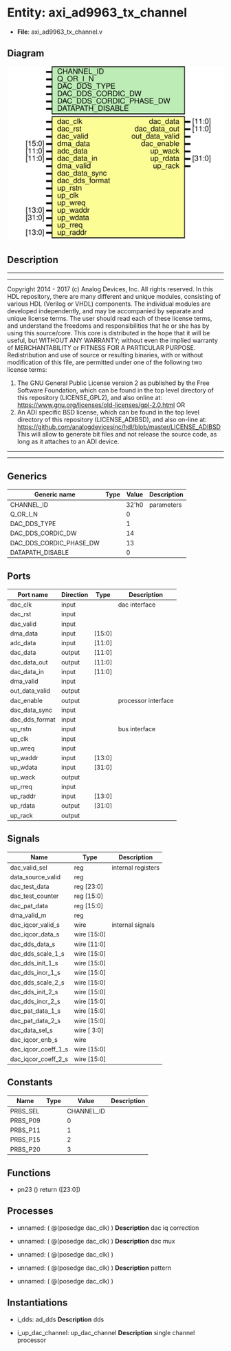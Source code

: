 # Entity: axi_ad9963_tx_channel

- **File**: axi_ad9963_tx_channel.v
## Diagram

![Diagram](axi_ad9963_tx_channel.svg "Diagram")
## Description

***************************************************************************
 ***************************************************************************
 Copyright 2014 - 2017 (c) Analog Devices, Inc. All rights reserved.
 In this HDL repository, there are many different and unique modules, consisting
 of various HDL (Verilog or VHDL) components. The individual modules are
 developed independently, and may be accompanied by separate and unique license
 terms.
 The user should read each of these license terms, and understand the
 freedoms and responsibilities that he or she has by using this source/core.
 This core is distributed in the hope that it will be useful, but WITHOUT ANY
 WARRANTY; without even the implied warranty of MERCHANTABILITY or FITNESS FOR
 A PARTICULAR PURPOSE.
 Redistribution and use of source or resulting binaries, with or without modification
 of this file, are permitted under one of the following two license terms:
   1. The GNU General Public License version 2 as published by the
      Free Software Foundation, which can be found in the top level directory
      of this repository (LICENSE_GPL2), and also online at:
      <https://www.gnu.org/licenses/old-licenses/gpl-2.0.html>
 OR
   2. An ADI specific BSD license, which can be found in the top level directory
      of this repository (LICENSE_ADIBSD), and also on-line at:
      https://github.com/analogdevicesinc/hdl/blob/master/LICENSE_ADIBSD
      This will allow to generate bit files and not release the source code,
      as long as it attaches to an ADI device.
 ***************************************************************************
 ***************************************************************************
 
## Generics

| Generic name            | Type | Value | Description |
| ----------------------- | ---- | ----- | ----------- |
| CHANNEL_ID              |      | 32'h0 | parameters  |
| Q_OR_I_N                |      | 0     |             |
| DAC_DDS_TYPE            |      | 1     |             |
| DAC_DDS_CORDIC_DW       |      | 14    |             |
| DAC_DDS_CORDIC_PHASE_DW |      | 13    |             |
| DATAPATH_DISABLE        |      | 0     |             |
## Ports

| Port name      | Direction | Type   | Description         |
| -------------- | --------- | ------ | ------------------- |
| dac_clk        | input     |        | dac interface       |
| dac_rst        | input     |        |                     |
| dac_valid      | input     |        |                     |
| dma_data       | input     | [15:0] |                     |
| adc_data       | input     | [11:0] |                     |
| dac_data       | output    | [11:0] |                     |
| dac_data_out   | output    | [11:0] |                     |
| dac_data_in    | input     | [11:0] |                     |
| dma_valid      | input     |        |                     |
| out_data_valid | output    |        |                     |
| dac_enable     | output    |        | processor interface |
| dac_data_sync  | input     |        |                     |
| dac_dds_format | input     |        |                     |
| up_rstn        | input     |        | bus interface       |
| up_clk         | input     |        |                     |
| up_wreq        | input     |        |                     |
| up_waddr       | input     | [13:0] |                     |
| up_wdata       | input     | [31:0] |                     |
| up_wack        | output    |        |                     |
| up_rreq        | input     |        |                     |
| up_raddr       | input     | [13:0] |                     |
| up_rdata       | output    | [31:0] |                     |
| up_rack        | output    |        |                     |
## Signals

| Name                | Type           | Description         |
| ------------------- | -------------- | ------------------- |
| dac_valid_sel       | reg            | internal registers  |
| data_source_valid   | reg            |                     |
| dac_test_data       | reg     [23:0] |                     |
| dac_test_counter    | reg     [15:0] |                     |
| dac_pat_data        | reg     [15:0] |                     |
| dma_valid_m         | reg            |                     |
| dac_iqcor_valid_s   | wire           | internal signals    |
| dac_iqcor_data_s    | wire [15:0]    |                     |
| dac_dds_data_s      | wire [11:0]    |                     |
| dac_dds_scale_1_s   | wire [15:0]    |                     |
| dac_dds_init_1_s    | wire [15:0]    |                     |
| dac_dds_incr_1_s    | wire [15:0]    |                     |
| dac_dds_scale_2_s   | wire [15:0]    |                     |
| dac_dds_init_2_s    | wire [15:0]    |                     |
| dac_dds_incr_2_s    | wire [15:0]    |                     |
| dac_pat_data_1_s    | wire [15:0]    |                     |
| dac_pat_data_2_s    | wire [15:0]    |                     |
| dac_data_sel_s      | wire [ 3:0]    |                     |
| dac_iqcor_enb_s     | wire           |                     |
| dac_iqcor_coeff_1_s | wire [15:0]    |                     |
| dac_iqcor_coeff_2_s | wire [15:0]    |                     |
## Constants

| Name     | Type | Value      | Description |
| -------- | ---- | ---------- | ----------- |
| PRBS_SEL |      | CHANNEL_ID |             |
| PRBS_P09 |      | 0          |             |
| PRBS_P11 |      | 1          |             |
| PRBS_P15 |      | 2          |             |
| PRBS_P20 |      | 3          |             |
## Functions
- pn23 <font id="function_arguments">()</font> <font id="function_return">return ([23:0])</font>
## Processes
- unnamed: ( @(posedge dac_clk) )
**Description**
dac iq correction

- unnamed: ( @(posedge dac_clk) )
**Description**
dac mux

- unnamed: ( @(posedge dac_clk) )
- unnamed: ( @(posedge dac_clk) )
**Description**
pattern

- unnamed: ( @(posedge dac_clk) )
## Instantiations

- i_dds: ad_dds
**Description**
dds

- i_up_dac_channel: up_dac_channel
**Description**
single channel processor

